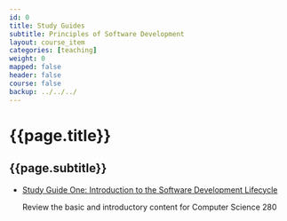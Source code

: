 ```yaml
---
id: 0
title: Study Guides
subtitle: Principles of Software Development
layout: course_item
categories: [teaching]
weight: 0
mapped: false
header: false
course: false
backup: ../../../
---
```


# {{page.title}}

## {{page.subtitle}}

<ul>

<li><a href="{{site.baseurl}}teaching/cs280F2015/provide/studyguides/exam1/cs280F2015_studyguide_exam01.pdf">Study Guide One: Introduction to the Software Development Lifecycle</a> <p>Review the basic and introductory content for Computer Science 280</p>

</ul>

